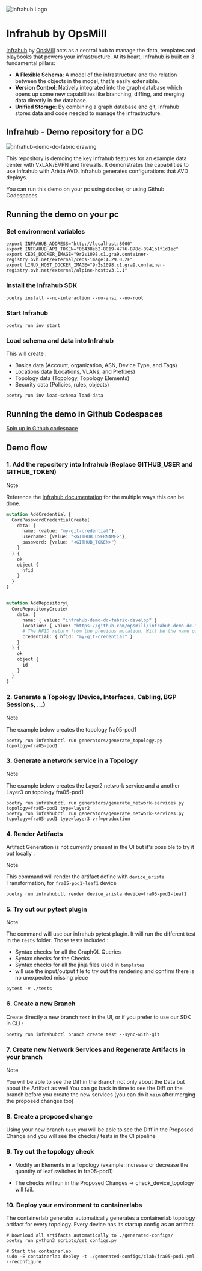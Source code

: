 <!-- markdownlint-disable -->
![Infrahub Logo](https://assets-global.website-files.com/657aff4a26dd8afbab24944b/657b0e0678f7fd35ce130776_Logo%20INFRAHUB.svg)
<!-- markdownlint-restore -->

# Infrahub by OpsMill

[Infrahub](https://github.com/opsmill/infrahub) by [OpsMill](https://opsmill.com) acts as a central hub to manage the data, templates and playbooks that powers your infrastructure. At its heart, Infrahub is built on 3 fundamental pillars:

- **A Flexible Schema**: A model of the infrastructure and the relation between the objects in the model, that's easily extensible.
- **Version Control**: Natively integrated into the graph database which opens up some new capabilities like branching, diffing, and merging data directly in the database.
- **Unified Storage**: By combining a graph database and git, Infrahub stores data and code needed to manage the infrastructure.

## Infrahub - Demo repository for a DC

![infrahub-demo-dc-fabric drawing](./infrahub-demo-dc-fabric.excalidraw.svg)

This repository is demoing the key Infrahub features for an example data center with VxLAN/EVPN and firewalls. It demonstrates the capabilities to use Infrahub with Arista AVD. Infrahub generates configurations that AVD deploys.

You can run this demo on your pc using docker, or using Github Codespaces.

## Running the demo on your pc

### Set environment variables

```shell
export INFRAHUB_ADDRESS="http://localhost:8000"
export INFRAHUB_API_TOKEN="06438eb2-8019-4776-878c-0941b1f1d1ec"
export CEOS_DOCKER_IMAGE="9r2s1098.c1.gra9.container-registry.ovh.net/external/ceos-image:4.29.0.2F"
export LINUX_HOST_DOCKER_IMAGE="9r2s1098.c1.gra9.container-registry.ovh.net/external/alpine-host:v3.1.1"
```

### Install the Infrahub SDK

```shell
poetry install --no-interaction --no-ansi --no-root
```

### Start Infrahub

```shell
poetry run inv start
```

### Load schema and data into Infrahub

This will create :

- Basics data (Account, organization, ASN, Device Type, and Tags)
- Locations data (Locations, VLANs, and Prefixes)
- Topology data (Topology, Topology Elements)
- Security data (Policies, rules, objects)

```shell
poetry run inv load-schema load-data
```

## Running the demo in Github Codespaces

[Spin up in Github codespace](https://codespaces.new/opsmill/infrahub-demo-dc-fabric-develop)

## Demo flow

### 1. Add the repository into Infrahub (Replace GITHUB_USER and GITHUB_TOKEN)

> [!NOTE]
> Reference the [Infrahub documentation](https://docs.infrahub.app/guides/repository) for the multiple ways this can be done.

```graphql
mutation AddCredential {
  CorePasswordCredentialCreate(
    data: {
      name: {value: "my-git-credential"},
      username: {value: "<GITHUB_USERNAME>"},
      password: {value: "<GITHUB_TOKEN>"}
    }
  ) {
    ok
    object {
      hfid
    }
  }
}


mutation AddRepository{
  CoreRepositoryCreate(
    data: {
      name: { value: "infrahub-demo-dc-fabric-develop" }
      location: { value: "https://github.com/opsmill/infrahub-demo-dc-fabric.git" }
      # The HFID return from the previous mutation. Will be the name of the credentials
      credential: { hfid: "my-git-credential" }
    }
  ) {
    ok
    object {
      id
    }
  }
}
```

### 2. Generate a Topology (Device, Interfaces, Cabling, BGP Sessions, ...)


> [!NOTE]
> The example below creates the topology fra05-pod1

```shell
poetry run infrahubctl run generators/generate_topology.py topology=fra05-pod1
```

### 3. Generate a network service in a Topology

> [!NOTE]
> The example below creates the Layer2 network service and a another Layer3 on topology fra05-pod1

```shell
poetry run infrahubctl run generators/generate_network-services.py topology=fra05-pod1 type=layer2
poetry run infrahubctl run generators/generate_network-services.py topology=fra05-pod1 type=layer3 vrf=production
```

### 4. Render Artifacts

Artifact Generation is not currently present in the UI but it's possible to try it out locally :

> [!NOTE]
> This command will render the artifact define with `device_arista` Transformation, for `fra05-pod1-leaf1` device

```shell
poetry run infrahubctl render device_arista device=fra05-pod1-leaf1
```

### 5. Try out our pytest plugin

> [!NOTE]
> The command will use our infrahub pytest plugin. It will run the different test in the `tests` folder. Those tests included :
>
> - Syntax checks for all the GraphQL Queries
> - Syntax checks for the Checks
> - Syntax checks for all the jinja files used in `templates`
> - will use the input/output file to try out the rendering and confirm there is no unexpected missing piece

```shell
pytest -v ./tests
```

### 6. Create a new Branch

Create directly a new branch `test` in the UI, or if you prefer to use our SDK in CLI :

```shell
poetry run infrahubctl branch create test --sync-with-git
```

### 7. Create new Network Services and Regenerate Artifacts in your branch

> [!NOTE]
> You will be able to see the Diff in the Branch not only about the Data but about the Artifact as well
> You can go back in time to see the Diff on the branch before you create the new services (you can do it `main` after merging the proposed changes too)

### 8. Create a proposed change

Using your new branch `test` you will be able to see the Diff in the Proposed Change and you will see the checks / tests in the CI pipeline

### 9. Try out  the topology check

- Modify an Elements in a Topology (example: increase or decrease the quantity of leaf switches in fra05-pod1)

- The checks will run in the Proposed Changes -> check_device_topology will fail.

### 10. Deploy your environment to containerlabs

The containerlab generator automatically generates a containerlab topology artifact for every topology. Every device has its startup config as an artifact.

```shell
# Download all artifacts automatically to ./generated-configs/
poetry run python3 scripts/get_configs.py

# Start the containerlab
sudo -E containerlab deploy -t ./generated-configs/clab/fra05-pod1.yml --reconfigure
```
